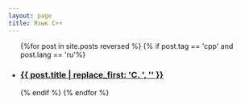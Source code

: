 ```yaml
---
layout: page
title: Язык C++
---
```


<ul>
{%for post in site.posts reversed %}
    {% if post.tag == 'cpp' and post.lang == 'ru'%}
        <li>
            <h3><a href="{{ post.url | prepend: site.baseurl | replace: '//', '/' }}">{{ post.title | replace_first: 'C. ', '' }}</a></h3>
        </li>
    {% endif %}
{% endfor %}
</ul>
